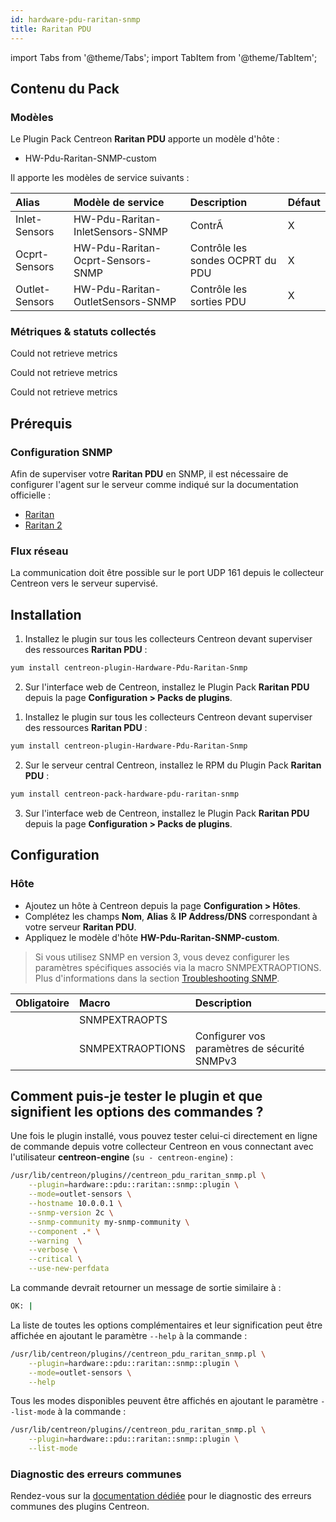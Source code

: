 ```yaml
---
id: hardware-pdu-raritan-snmp
title: Raritan PDU
---
```

import Tabs from '@theme/Tabs';
import TabItem from '@theme/TabItem';


## Contenu du Pack

### Modèles

Le Plugin Pack Centreon **Raritan PDU** apporte un modèle d'hôte :

* HW-Pdu-Raritan-SNMP-custom

Il apporte les modèles de service suivants :

| Alias          | Modèle de service                 | Description                      | Défaut |
|:---------------|:----------------------------------|:---------------------------------|:-------|
| Inlet-Sensors  | HW-Pdu-Raritan-InletSensors-SNMP  | ContrÃ                           | X      |
| Ocprt-Sensors  | HW-Pdu-Raritan-Ocprt-Sensors-SNMP | Contrôle les sondes OCPRT du PDU | X      |
| Outlet-Sensors | HW-Pdu-Raritan-OutletSensors-SNMP | Contrôle les sorties PDU         | X      |

### Métriques & statuts collectés

<Tabs groupId="sync">
<TabItem value="Inlet-Sensors" label="Inlet-Sensors">

Could not retrieve metrics

</TabItem>
<TabItem value="Ocprt-Sensors" label="Ocprt-Sensors">

Could not retrieve metrics

</TabItem>
<TabItem value="Outlet-Sensors" label="Outlet-Sensors">

Could not retrieve metrics

</TabItem>
</Tabs>

## Prérequis

### Configuration SNMP

Afin de superviser votre **Raritan PDU** en SNMP,  il est nécessaire de configurer l'agent sur le serveur comme indiqué sur la documentation officielle :
* [Raritan](https://review.raritan.com/support)
* [Raritan 2](https://www.raritan.com/blog/detail/how-to-rapidly-configure-intelligent-rack-pdus)

### Flux réseau

La communication doit être possible sur le port UDP 161 depuis le collecteur
Centreon vers le serveur supervisé.

## Installation

<Tabs groupId="sync">
<TabItem value="Online License" label="Online License">

1. Installez le plugin sur tous les collecteurs Centreon devant superviser des ressources **Raritan PDU** :

```bash
yum install centreon-plugin-Hardware-Pdu-Raritan-Snmp
```

2. Sur l'interface web de Centreon, installez le Plugin Pack **Raritan PDU** depuis la page **Configuration > Packs de plugins**.

</TabItem>
<TabItem value="Offline License" label="Offline License">

1. Installez le plugin sur tous les collecteurs Centreon devant superviser des ressources **Raritan PDU** :

```bash
yum install centreon-plugin-Hardware-Pdu-Raritan-Snmp
```

2. Sur le serveur central Centreon, installez le RPM du Plugin Pack **Raritan PDU** :

```bash
yum install centreon-pack-hardware-pdu-raritan-snmp
```

3. Sur l'interface web de Centreon, installez le Plugin Pack **Raritan PDU** depuis la page **Configuration > Packs de plugins**.

</TabItem>
</Tabs>

## Configuration

### Hôte

* Ajoutez un hôte à Centreon depuis la page **Configuration > Hôtes**.
* Complétez les champs **Nom**, **Alias** & **IP Address/DNS** correspondant à votre serveur **Raritan PDU**.
* Appliquez le modèle d'hôte **HW-Pdu-Raritan-SNMP-custom**.

> Si vous utilisez SNMP en version 3, vous devez configurer les paramètres spécifiques associés via la macro SNMPEXTRAOPTIONS.
> Plus d'informations dans la section [Troubleshooting SNMP](../getting-started/how-to-guides/troubleshooting-plugins.md#snmpv3-options-mapping).

| Obligatoire | Macro            | Description                                  |
|:------------|:-----------------|:---------------------------------------------|
|             | SNMPEXTRAOPTS    |                                              |
|             | SNMPEXTRAOPTIONS | Configurer vos paramètres de sécurité SNMPv3 |

## Comment puis-je tester le plugin et que signifient les options des commandes ?

Une fois le plugin installé, vous pouvez tester celui-ci directement en ligne
de commande depuis votre collecteur Centreon en vous connectant avec
l'utilisateur **centreon-engine** (`su - centreon-engine`) :

```bash
/usr/lib/centreon/plugins//centreon_pdu_raritan_snmp.pl \
    --plugin=hardware::pdu::raritan::snmp::plugin \
    --mode=outlet-sensors \
    --hostname 10.0.0.1 \
    --snmp-version 2c \
    --snmp-community my-snmp-community \
    --component .* \
    --warning  \
    --verbose \
    --critical \
    --use-new-perfdata
```

La commande devrait retourner un message de sortie similaire à :

```bash
OK: | 
```

La liste de toutes les options complémentaires et leur signification peut être
affichée en ajoutant le paramètre `--help` à la commande :

```bash
/usr/lib/centreon/plugins//centreon_pdu_raritan_snmp.pl \
    --plugin=hardware::pdu::raritan::snmp::plugin \
    --mode=outlet-sensors \
    --help
```

Tous les modes disponibles peuvent être affichés en ajoutant le paramètre
`--list-mode` à la commande :

```bash
/usr/lib/centreon/plugins//centreon_pdu_raritan_snmp.pl \
    --plugin=hardware::pdu::raritan::snmp::plugin \
    --list-mode
```

### Diagnostic des erreurs communes

Rendez-vous sur la [documentation dédiée](../getting-started/how-to-guides/troubleshooting-plugins.md)
pour le diagnostic des erreurs communes des plugins Centreon.